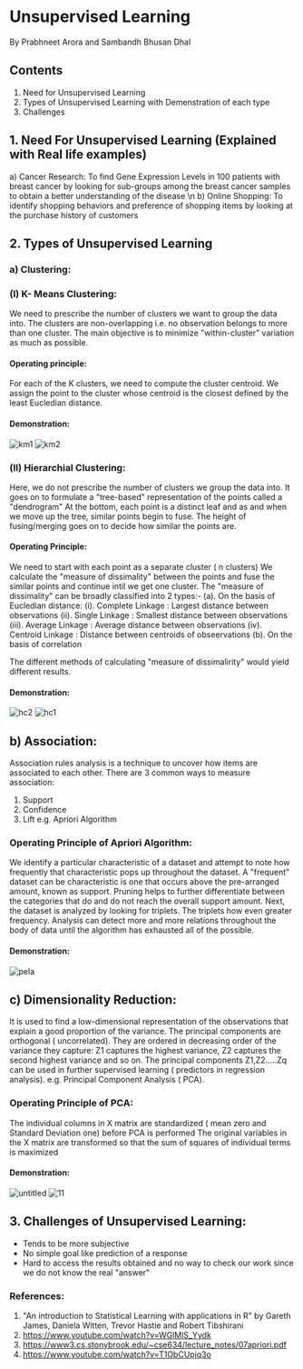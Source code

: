 # Unsupervised Learning
By Prabhneet Arora and Sambandh Bhusan Dhal

## Contents
1. Need for Unsupervised Learning
2. Types of Unsupervised Learning with Demenstration of each type
3. Challenges 

## 1. Need For Unsupervised Learning (Explained with Real life examples)
a) Cancer Research: To find Gene Expression Levels in 100 patients with breast cancer by looking for sub-groups among the breast cancer 
samples to obtain a better understanding of the disease \n
b) Online Shopping: To identify shopping behaviors and preference of shopping items by looking at the purchase history of customers

## 2. Types of Unsupervised Learning
### a) Clustering:

### (I) K- Means Clustering:
We need to prescribe the number of clusters we want to group the data into.
The clusters are non-overlapping i.e. no observation belongs to more than one cluster.
The main objective is to minimize "within-cluster" variation as much as possible.

#### Operating principle:
For each of the K clusters, we need to compute the cluster centroid.
We assign the point to the cluster whose centroid is the closest defined by the least Eucledian distance.


#### Demonstration:
![km1](https://user-images.githubusercontent.com/31993201/48086706-1c08a100-e1c3-11e8-9c1b-dc7cbe1153ce.png)
![km2](https://user-images.githubusercontent.com/31993201/48086705-1b700a80-e1c3-11e8-85b7-21a0b9776a03.png)


### (II) Hierarchial Clustering:
Here, we do not prescribe the number of clusters we group the data into.
It goes on to formulate a "tree-based" representation of the points called a "dendrogram" 
At the bottom, each point is a distinct leaf and as and when we move up the tree, similar points begin to fuse. The height of fusing/merging goes on to decide how similar the points are.

#### Operating Principle:
We need to start with each point as a separate cluster ( n clusters)
We calculate the "measure of dissimality" between the points and fuse the similar points and continue intil we get one cluster.
The "measure of dissimality" can be broadly classified into 2 types:-
     (a). On the basis of Eucledian distance:
         (i). Complete Linkage : Largest distance between observations
         (ii). Single Linkage : Smallest distance between observations
        (iii). Average Linkage : Average distance between observations
         (iv). Centroid Linkage : Distance between centroids of obseervations
     (b). On the basis of correlation

The different methods of calculating "measure of dissimalirity" would yield different results.

#### Demonstration:
![hc2](https://user-images.githubusercontent.com/31993201/48086703-1b700a80-e1c3-11e8-8521-43233be98b95.png)
![hc1](https://user-images.githubusercontent.com/31993201/48086704-1b700a80-e1c3-11e8-9b9e-f0fa7c698b5f.png)


## b) Association:
Association rules analysis is a technique to uncover how items are associated to each other.
There are 3 common ways to measure association:
1. Support
2. Confidence
3. Lift
e.g. Apriori Algorithm

### Operating Principle of Apriori Algorithm:
We identify a particular characteristic of a dataset and attempt to note how frequently that characteristic pops up throughout the dataset.
A "frequent" dataset can  be characteristic is one that occurs above the pre-arranged amount, known as support.
Pruning helps to further differentiate between the categories that do and do not reach the overall support amount.
Next, the dataset is analyzed by looking for triplets. The triplets how even greater frequency. Analysis can detect more and more relations throughout the body of data until the algorithm has exhausted all of the possible.

#### Demonstration:
![pela](https://user-images.githubusercontent.com/31993201/48087214-62123480-e1c4-11e8-8749-39e886a0f6f8.png)

## c) Dimensionality Reduction:
It is used to find a low-dimensional representation of the observations that explain a good proportion of the variance.
The principal components are orthogonal ( uncorrelated).
They are ordered in decreasing order of the variance they capture: Z1 captures the highest variance, Z2 captures the second highest
variance and so on.
The principal components Z1,Z2.....Zq can be used in further supervised learning ( predictors in regression analysis).
e.g. Principal Component Analysis ( PCA).

### Operating Principle of PCA:
The individual columns in X matrix are standardized ( mean zero and Standard Deviation one) before PCA is performed
The original variables in the X matrix are transformed so that the sum of squares of individual terms is maximized

#### Demonstration:
![untitled](https://user-images.githubusercontent.com/31993201/48085702-a4397700-e1c0-11e8-865d-350cff5dd64b.png)
![11](https://user-images.githubusercontent.com/31993201/48086022-6b4dd200-e1c1-11e8-88ac-340d7c125a0a.png)

## 3. Challenges of Unsupervised Learning:
* Tends to be more subjective
* No simple goal like prediction of a response
* Hard to access the results obtained and no way to check our work since we do not know the real "answer"

### References:
1. "An introduction to Statistical Learning with applications in R" by Gareth James, Daniela Witten, Trevor Hastie and Robert Tibshirani
2.  https://www.youtube.com/watch?v=WGlMlS_Yydk
3.  https://www3.cs.stonybrook.edu/~cse634/lecture_notes/07apriori.pdf
4.  https://www.youtube.com/watch?v=T1ObCUpjq3o

